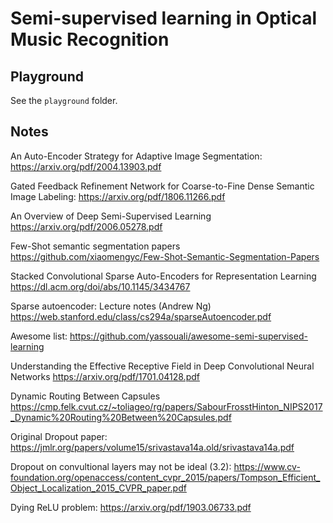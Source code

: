 # Semi-supervised learning in Optical Music Recognition

## Playground

See the `playground` folder.


## Notes

An Auto-Encoder Strategy for Adaptive Image Segmentation:
https://arxiv.org/pdf/2004.13903.pdf

Gated Feedback Refinement Network for Coarse-to-Fine Dense Semantic Image Labeling:
https://arxiv.org/pdf/1806.11266.pdf

An Overview of Deep Semi-Supervised Learning
https://arxiv.org/pdf/2006.05278.pdf

Few-Shot semantic segmentation papers
https://github.com/xiaomengyc/Few-Shot-Semantic-Segmentation-Papers

Stacked Convolutional Sparse Auto-Encoders for Representation Learning
https://dl.acm.org/doi/abs/10.1145/3434767

Sparse autoencoder: Lecture notes (Andrew Ng)
https://web.stanford.edu/class/cs294a/sparseAutoencoder.pdf

Awesome list:
https://github.com/yassouali/awesome-semi-supervised-learning

Understanding the Effective Receptive Field in Deep Convolutional Neural Networks
https://arxiv.org/pdf/1701.04128.pdf

Dynamic Routing Between Capsules
https://cmp.felk.cvut.cz/~toliageo/rg/papers/SabourFrosstHinton_NIPS2017_Dynamic%20Routing%20Between%20Capsules.pdf

Original Dropout paper:
https://jmlr.org/papers/volume15/srivastava14a.old/srivastava14a.pdf

Dropout on convultional layers may not be ideal (3.2):
https://www.cv-foundation.org/openaccess/content_cvpr_2015/papers/Tompson_Efficient_Object_Localization_2015_CVPR_paper.pdf

Dying ReLU problem:
https://arxiv.org/pdf/1903.06733.pdf
